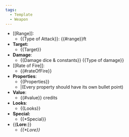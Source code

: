```yaml
---
tags:
  - Template
  - Weapon
---
```

- [[Range]]:
	- {{Type of Attack}}: {{#range}}ft
- **Target:**
	- {{Target}}
- **Damage**:
	- {{Damage dice & constants}} {{Type of damage}}
- [[Rate of Fire]]:
	- {{#rateOfFire}}
- **Properties**:
	- {{Properties}}
	- |(Every property should have its own bullet point)
- **Value**:
	- {{#value}} credits
- **Looks**:
	- {{Looks}}
- **Special:**
	- {{\*Special}}
- {{**Lore:**}}
	- *{{\*Lore}}*
